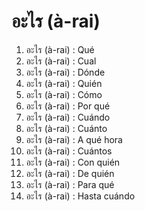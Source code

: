 # อะไร (à-rai)

1. อะไร (à-rai) : Qué
2. อะไร (à-rai) : Cual
3. อะไร (à-rai) : Dónde
4. อะไร (à-rai) : Quién
5. อะไร (à-rai) : Cómo
6. อะไร (à-rai) : Por qué
7. อะไร (à-rai) : Cuándo
8. อะไร (à-rai) : Cuánto
9. อะไร (à-rai) : A qué hora
10. อะไร (à-rai) : Cuántos
11. อะไร (à-rai) : Con quién
12. อะไร (à-rai) : De quién
13. อะไร (à-rai) : Para qué
14. อะไร (à-rai) : Hasta cuándo
